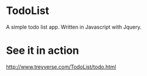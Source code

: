 # TodoList
A simple todo list app. Written in Javascript with Jquery.

# See it in action
http://www.treyverse.com/TodoList/todo.html
